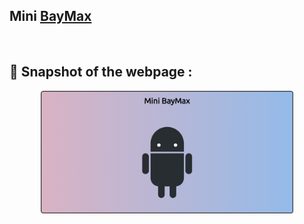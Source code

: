 ## Mini [BayMax](https://disney.fandom.com/wiki/Baymax)

<br>

## 💠 Snapshot of the webpage :

<p align="center">
<img src="Img/Snap.png" alt="Snapshot Of WebPage" width="80%"> 
</p>

